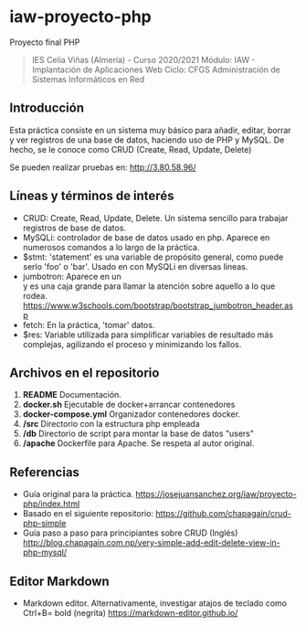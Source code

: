 # iaw-proyecto-php
Proyecto final PHP

> IES Celia Viñas (Almería) - Curso 2020/2021
Módulo: IAW - Implantación de Aplicaciones Web
Ciclo: CFGS Administración de Sistemas Informáticos en Red

**Introducción**
------------
Esta práctica consiste en un sistema muy básico para añadir, editar, borrar y ver registros de una base de datos, haciendo uso de PHP y MySQL. De hecho, se le conoce como CRUD (Create, Read, Update, Delete)

Se pueden realizar pruebas en: 
http://3.80.58.96/

**Líneas y términos de interés**
------------
- CRUD: Create, Read, Update, Delete. Un sistema sencillo para trabajar registros de base de datos.
- MySQLi: controlador de base de datos usado en php. Aparece en numerosos comandos a lo largo de la práctica.
- $stmt: 'statement' es una variable de propósito general, como puede serlo 'foo' o 'bar'. Usado en con MySQLi en diversas líneas.
- jumbotron: Aparece en un <div> y es una caja grande para llamar la atención sobre aquello a lo que rodea. https://www.w3schools.com/bootstrap/bootstrap_jumbotron_header.asp
- fetch: En la práctica, 'tomar' datos.
- $res: Variable utilizada para simplificar variables de resultado más complejas, agilizando el proceso y minimizando los fallos.

**Archivos en el repositorio**
------------
1. **README**               Documentación.
2. **docker.sh**            Ejecutable de docker+arrancar contenedores
3. **docker-compose.yml**   Organizador contenedores docker.
3. **/src**                 Directorio con la estructura php empleada
4. **/db**                  Directorio de script para montar la base de datos "users"
5. **/apache**              Dockerfile para Apache. Se respeta al autor original.            


**Referencias**
------------
- Guía original para la práctica.
https://josejuansanchez.org/iaw/proyecto-php/index.html
- Basado en el siguiente repositorio:
https://github.com/chapagain/crud-php-simple
- Guía paso a paso para principiantes sobre CRUD (Inglés)
http://blog.chapagain.com.np/very-simple-add-edit-delete-view-in-php-mysql/


**Editor Markdown**
------------
- Markdown editor. Alternativamente, investigar atajos de teclado como Ctrl+B= bold (negrita) 
https://markdown-editor.github.io/